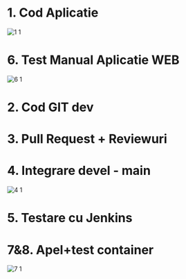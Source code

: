 # 1. Cod Aplicatie             

![1 1](https://github.com/NegreaMarius/curs_vcgj_443D_fructe/assets/127781317/5d6588ab-2ee9-42c7-9b69-da6cd19e32f6)


# 6. Test Manual Aplicatie WEB    

![6 1](https://github.com/NegreaMarius/curs_vcgj_443D_fructe/assets/127781317/f468112a-ba21-4ea3-91ea-84a963d7153d)


# 2. Cod GIT dev          


# 3. Pull Request + Reviewuri       


# 4. Integrare devel - main       

![4 1](https://github.com/NegreaMarius/curs_vcgj_443D_fructe/assets/127781317/73018ec2-5ed9-499b-b072-2c3b5b9c0b03)


# 5. Testare cu Jenkins        


# 7&8. Apel+test container      

![7 1](https://github.com/NegreaMarius/curs_vcgj_443D_fructe/assets/127781317/ff64ae9d-c31b-4f86-a675-649e9e5b29db)
